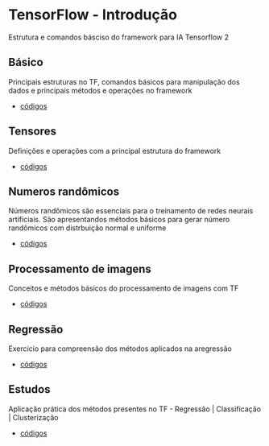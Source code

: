 # TensorFlow - Introdução
Estrutura e comandos básciso do framework para IA Tensorflow 2

## Básico
Principais estruturas no TF, comandos básicos para manipulação dos dados e principais métodos e operações no framework
- [códigos](/jupyter-notebook/basico)

## Tensores
Definições e operações com a principal estrutura do framework
- [códigos](/jupyter-notebook/tensores)

## Numeros randômicos
Números randômicos são essenciais para o treinamento de redes neurais artificiais. São apresentandos métodos básicos para gerar número randômicos com distrbuição normal e uniforme
- [códigos](/jupyter-notebook/tensores)

## Processamento de imagens
Conceitos e métodos básicos do processamento de imagens com TF
- [códigos](/jupyter-notebook/proc_imagens)

## Regressão
Exercicio para compreensão dos métodos aplicados na aregressão
- [códigos](/jupyter-notebook/regressao)


## Estudos
Aplicação prática dos métodos presentes no TF - Regressão | Classificação | Clusterização
- [códigos](/jupyter-notebook/estudos)
